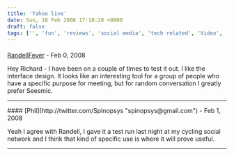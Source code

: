 ```yaml
---
title: 'Yahoo live'
date: Sun, 10 Feb 2008 17:18:28 +0000
draft: false
tags: ['', 'fun', 'reviews', 'social media', 'tech related', 'Video', 'warzabidul', 'webcam', 'Yahoo Live']
---
```



#### 
[RandellFever](http://www.randellfever.com "randellfever@gmail.com") - <time datetime="2008-02-10 19:57:39">Feb 0, 2008</time>

Hey Richard - I have been on a couple of times to test it out. I like the interface design. It looks like an interesting tool for a group of people who have a specific purpose for meeting, but for random conversation I greatly prefer Seesmic.
<hr />
#### 
[Phil](http://twitter.com/Spinopsys "spinopsys@gmail.com") - <time datetime="2008-02-11 09:06:07">Feb 1, 2008</time>

Yeah I agree with Randell, I gave it a test run last night at my cycling social network and I think that kind of specific use is where it will prove useful.
<hr />
